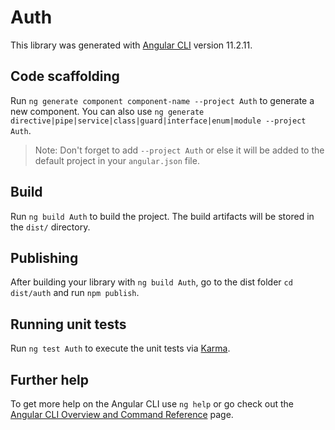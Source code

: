 # Auth

This library was generated with [Angular CLI](https://github.com/angular/angular-cli) version 11.2.11.

## Code scaffolding

Run `ng generate component component-name --project Auth` to generate a new component. You can also use `ng generate directive|pipe|service|class|guard|interface|enum|module --project Auth`.
> Note: Don't forget to add `--project Auth` or else it will be added to the default project in your `angular.json` file. 

## Build

Run `ng build Auth` to build the project. The build artifacts will be stored in the `dist/` directory.

## Publishing

After building your library with `ng build Auth`, go to the dist folder `cd dist/auth` and run `npm publish`.

## Running unit tests

Run `ng test Auth` to execute the unit tests via [Karma](https://karma-runner.github.io).

## Further help

To get more help on the Angular CLI use `ng help` or go check out the [Angular CLI Overview and Command Reference](https://angular.io/cli) page.
